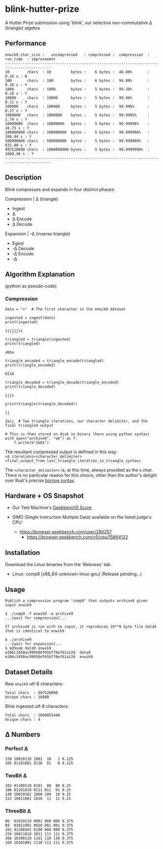 # blink-hutter-prize
A Hutter Prize submission using 'blink', our selective non-commutative ∆ (triangle) algebra

## Performance

```
enwik9_char_size :   uncompressed   : compressed :  compression  :  run_time  : improvement
-------------------------------------------------------------------------------------------
10        chars  : 10         bytes :    6 bytes :  40.00%       :     0.10 s : N          
100       chars  : 100        bytes :    6 bytes :  94.00%       :     0.10 s : Y          
1000      chars  : 1000       bytes :    5 bytes :  99.30%       :     0.10 s : Y          
10000     chars  : 10000      bytes :    5 bytes :  99.96%       :     0.11 s : Y          
100000    chars  : 100000     bytes :    5 bytes :  99.996%      :     0.27 s : Y          
1000000   chars  : 1000000    bytes :    5 bytes :  99.9995%     :     1.74 s : Y          
10000000  chars  : 10000000   bytes :    5 bytes :  99.99996%    :    16.73 s : Y          
100000000 chars  : 100000000  bytes :    5 bytes :  99.999996%   :   166.94 s : Y          
500000000 chars  : 500000000  bytes :    5 bytes :  99.999999%   :   832.88 s : Y          
997520890 chars  : 1000000000 bytes :    5 bytes :  99.9999996%  :  1660.48 s : Y          
-------------------------------------------------------------------------------------------
```

## Description
Blink compresses and expands in four distinct phases:<br/>

Compression | ∆ (triangle)
- Ingest
- ∆
- ∆ Encode
- ∆ Decode

Expansion | -∆ (inverse triangle)
- Egest
- -∆ Decode
- -∆ Encode
- -∆

## Algorithm Explanation
(python as pseudo-code)

### Compression

```
data = "<"  # The first character in the enwik9 dataset
```

```
ingested = ingest(data)
print(ingested)

iijjjjii
```

```
triangled = triangle(ingested)
print(triangled)

abba
```

```
triangle_encoded = triangle_encode(triangled)
print(triangle_encoded)

0110
```

```
triangle_decoded = triangle_decode(triangle_encoded)
print(triangle_decoded)

ijji
```

```
print(triangle(triangle_decoded))

ij
```

```
2&ij  # Two triangle iterations, our character delimiter, and the final triangled output
```

```
# This is then stored on disk in binary (here using python syntax)
with open("archive9", "wb") as f:
    f.write(b"2&01")
```

The resultant compressed output is defined in this way: 
<br/>
`<∆ iterations><character_delimiter><final_output_from_last_triangle_iteration_in_triangle_syntax>`
<br/>

The `<character_delimiter>` is, at this time, always provided as the `&` char. There is no particular reason for this
choice, other than the author's delight over Rust's precise
[borrow syntax](https://doc.rust-lang.org/rust-by-example/scope/borrow.html).

## Hardware + OS Snapshot

-  Our Test Machine's [Geekbench5 Score](https://browser.geekbench.com/v5/cpu/16402194)

- SIMD (Single Instruction Multiple Data) available on the listed judge's CPU:
  - https://browser.geekbench.com/user/280257
    - https://browser.geekbench.com/v5/cpu/15864122

## Installation
Download the Linux binaries from the 'Releases' tab.

- Linux: comp9 \[x86_64-unknown-linux-gnu\] (Release pending...)

## Usage
`Publish a compression program "comp9" that outputs archive9 given input enwik9`
```
$ ./comp9 -f enwik9 -o archive9
...[wait for compression]...
```

`If archive9 is run with no input, it reproduces 10**9 byte file data9 that is identical to enwik9`
```
$ ./archive9
...[wait for expansion]...
$ md5sum data9 enwik9
e206c3450ac99950df65bf70ef61a12d  data9
e206c3450ac99950df65bf70ef61a12d  enwik9
```

## Dataset Details

Raw `enwik9` utf-8 characters:
```
Total chars  : 997520890
Unique chars : 10800
```

Blink ingested utf-8 characters:
```
Total chars  : 2660055440
Unique chars : 4
```

## ∆ Numbers

### Perfect ∆
```
150 10010110 1001  10   1 0.125
105 01101001 0110  01   0 0.125
```

### TwoBit ∆
```
102 01100110 0101  00  00 0.25
106 01101010 0111 011  01 0.25
149 10010101 1000 100  10 0.25
153 10011001 1010  11  11 0.25
```

### ThreeBit ∆
```
86  01010110 0001 000 000 0.375
89  01011001 0010 001 001 0.375
101 01100101 0100 000 000 0.375
154 10011010 1011 111 111 0.375
166 10100110 1101 110 110 0.375
169 10101001 1110 111 111 0.375
```